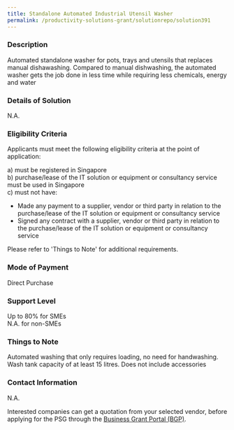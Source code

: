 ```yaml
---
title: Standalone Automated Industrial Utensil Washer
permalink: /productivity-solutions-grant/solutionrepo/solution391
---
```


### Description

Automated standalone washer for pots, trays and utensils that replaces manual dishawashing. 
Compared to manual dishwashing, the automated washer gets the job done in less time while requiring less chemicals, energy and water

### Details of Solution

N.A.

### Eligibility Criteria

Applicants must meet the following eligibility criteria at the point of application:

a) must be registered in Singapore <br>
b) purchase/lease of the IT solution or equipment or consultancy service must be used in Singapore <br>
c) must not have:
- Made any payment to a supplier, vendor or third party in relation to the purchase/lease of the IT solution or equipment or consultancy service
- Signed any contract with a supplier, vendor or third party in relation to the purchase/lease of the IT solution or equipment or consultancy service

Please refer to 'Things to Note' for additional requirements.

### Mode of Payment
Direct Purchase

### Support Level
Up to 80% for SMEs <br>
N.A. for non-SMEs

### Things to Note
Automated washing that only requires loading, no need for handwashing. 
Wash tank capacity of at least 15 litres.
Does not include accessories

### Contact Information
N.A.

Interested companies can get a quotation from your selected vendor, before applying for the PSG through the <a target='_blank' href='https://www.businessgrants.gov.sg/'>Business Grant Portal (BGP)</a>.
